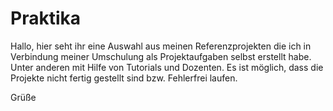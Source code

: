 # Praktika
Hallo,
hier seht ihr eine Auswahl aus meinen Referenzprojekten die ich in Verbindung meiner Umschulung als Projektaufgaben selbst erstellt habe.
Unter anderen mit Hilfe von Tutorials und Dozenten.
Es ist möglich, dass die Projekte nicht fertig gestellt sind bzw. Fehlerfrei laufen.

Grüße

